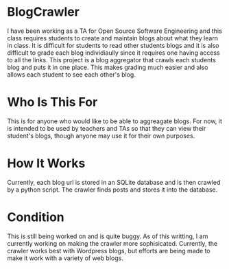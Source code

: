 # BlogCrawler
I have been working as a TA for Open Source Software Engineering and this class requires students to create and maintain blogs about what they learn in class. It is difficult for students to read other students blogs and it is also difficult to grade each blog individiaully since it requires one having access to all the links. This project is a blog aggregator that crawls each students blog and puts it in one place. This makes grading much easier and also allows each student to see each other's blog. 

# Who Is This For
This is for anyone who would like to be able to aggreagate blogs. For now, it is intended to be used by teachers and TAs so that they can view their student's blogs, though anyone may use it for their own purposes. 

# How It Works
Currently, each blog url is stored in an SQLite database and is then crawled by a python script. The crawler finds posts and stores it into the database.

# Condition
This is still being worked on and is quite buggy. As of this writting, I am currently working on making the crawler more sophisicated. Currently, the crawler works best with Wordpress blogs, but efforts are being made to make it work with a variety of web blogs. 
